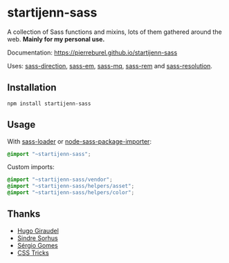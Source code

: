 # startijenn-sass

A collection of Sass functions and mixins, lots of them gathered around the web. **Mainly for my personal use.**

Documentation: https://pierreburel.github.io/startijenn-sass

Uses: [sass-direction](https://github.com/pierreburel/sass-direction), [sass-em](https://github.com/pierreburel/sass-em), [sass-mq](https://github.com/sass-mq/sass-mq), [sass-rem](https://github.com/pierreburel/sass-rem) and [sass-resolution](https://github.com/pierreburel/sass-resolution).

## Installation

```shell
npm install startijenn-sass
```

## Usage

With [sass-loader](https://github.com/webpack-contrib/sass-loader) or [node-sass-package-importer](https://github.com/maoberlehner/node-sass-package-importer):

```scss
@import "~startijenn-sass";
```

Custom imports:

```scss
@import "~startijenn-sass/vendor";
@import "~startijenn-sass/helpers/asset";
@import "~startijenn-sass/helpers/color";
```

## Thanks

* [Hugo Giraudel](https://github.com/HugoGiraudel)
* [Sindre Sorhus](https://github.com/sindresorhus)
* [Sérgio Gomes](https://github.com/sgomes)
* [CSS Tricks](https://css-tricks.com/snippets/sass/)
